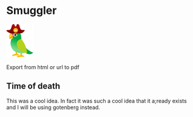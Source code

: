 # Smuggler

![logo](logo.svg "Smuggler Logo")

Export from html or url to pdf

## Time of death

This was a cool idea. In fact it was such a cool idea that it a;ready exists and I will be using gotenberg instead.